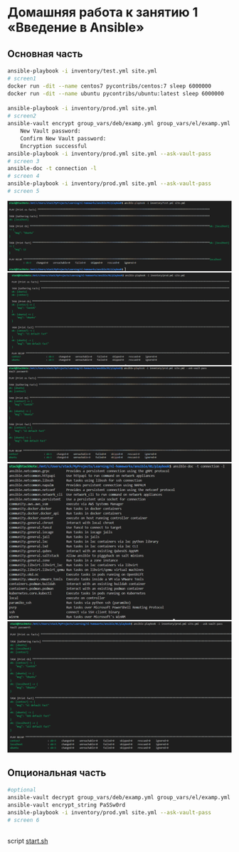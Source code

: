# Домашняя работа к занятию 1 «Введение в Ansible»

## Основная часть

```bash
ansible-playbook -i inventory/test.yml site.yml
# screen1
docker run -dit --name centos7 pycontribs/centos:7 sleep 6000000
docker run -dit --name ubuntu pycontribs/ubuntu:latest sleep 6000000

ansible-playbook -i inventory/prod.yml site.yml
# screen2
ansible-vault encrypt group_vars/deb/examp.yml group_vars/el/examp.yml
    New Vault password: 
    Confirm New Vault password: 
    Encryption successful
ansible-playbook -i inventory/prod.yml site.yml --ask-vault-pass
# screen 3
ansible-doc -t connection -l
# screen 4
ansible-playbook -i inventory/prod.yml site.yml --ask-vault-pass
# screen 5
```

![screen](./screen/Screenshot2024-02-17-202514.png)
![screen](./screen/Screenshot2024-02-17-223521.png)
![screen](./screen/Screenshot2024-02-17-224015.png)
![screen](./screen/Screenshot2024-02-17-224906.png)
![screen](./screen/Screenshot2024-02-17-225542.png)

## Опциональная часть

```bash
#optional
ansible-vault decrypt group_vars/deb/examp.yml group_vars/el/examp.yml
ansible-vault encrypt_string PaSSw0rd
ansible-playbook -i inventory/prod.yml site.yml --ask-vault-pass
# screen 6
 
```

script [start.sh](./start.sh)
